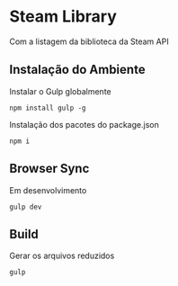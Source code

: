 # Steam Library

Com a listagem da biblioteca da Steam API

## Instalação do Ambiente

Instalar o Gulp globalmente 

```shell
npm install gulp -g
````

Instalação dos pacotes do package.json

```shell
npm i
````

## Browser Sync

Em desenvolvimento 

```shell
gulp dev
````

## Build

Gerar os arquivos reduzidos 

```shell
gulp
````
